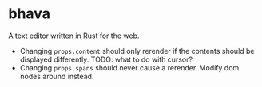 # bhava

A text editor written in Rust for the web.

* Changing `props.content` should only rerender if the contents should be displayed differently. TODO: what to do with cursor?
* Changing `props.spans` should never cause a rerender. Modify dom nodes around instead.